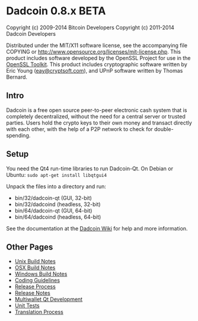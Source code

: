 Dadcoin 0.8.x BETA
====================

Copyright (c) 2009-2014 Bitcoin Developers
Copyright (c) 2011-2014 Dadcoin Developers

Distributed under the MIT/X11 software license, see the accompanying
file COPYING or http://www.opensource.org/licenses/mit-license.php.
This product includes software developed by the OpenSSL Project for use in the [OpenSSL Toolkit](http://www.openssl.org/). This product includes
cryptographic software written by Eric Young ([eay@cryptsoft.com](mailto:eay@cryptsoft.com)), and UPnP software written by Thomas Bernard.


Intro
---------------------
Dadcoin is a free open source peer-to-peer electronic cash system that is
completely decentralized, without the need for a central server or trusted
parties.  Users hold the crypto keys to their own money and transact directly
with each other, with the help of a P2P network to check for double-spending.


Setup
---------------------
You need the Qt4 run-time libraries to run Dadcoin-Qt. On Debian or Ubuntu:
	`sudo apt-get install libqtgui4`

Unpack the files into a directory and run:

- bin/32/dadcoin-qt (GUI, 32-bit)
- bin/32/dadcoind (headless, 32-bit)
- bin/64/dadcoin-qt (GUI, 64-bit)
- bin/64/dadcoind (headless, 64-bit)

See the documentation at the [Dadcoin Wiki](http://dadcoin.info)
for help and more information.


Other Pages
---------------------
- [Unix Build Notes](build-unix.md)
- [OSX Build Notes](build-osx.md)
- [Windows Build Notes](build-msw.md)
- [Coding Guidelines](coding.md)
- [Release Process](release-process.md)
- [Release Notes](release-notes.md)
- [Multiwallet Qt Development](multiwallet-qt.md)
- [Unit Tests](unit-tests.md)
- [Translation Process](translation_process.md)
